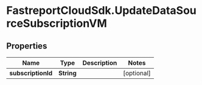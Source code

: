 # FastreportCloudSdk.UpdateDataSourceSubscriptionVM

## Properties

Name | Type | Description | Notes
------------ | ------------- | ------------- | -------------
**subscriptionId** | **String** |  | [optional] 


